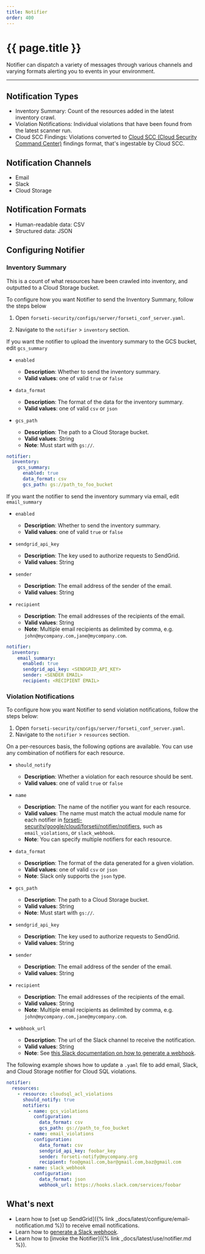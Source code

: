 ```yaml
---
title: Notifier
order: 400
---
```


# {{ page.title }}

Notifier can dispatch a variety of messages through various channels
and varying formats alerting you to events in your environment.

---

## Notification Types

  * Inventory Summary: Count of the resources added in the latest inventory crawl.
  * Violation Notifications: Individual violations that have been found from the latest scanner run. 
  * Cloud SCC Findings: Violations converted to [Cloud SCC (Cloud Security Command Center)](https://cloud.google.com/security-command-center/) findings format, that's ingestable by Cloud SCC.
  
## Notification Channels

  * Email
  * Slack
  * Cloud Storage

## Notification Formats

  * Human-readable data: CSV
  * Structured data: JSON

## Configuring Notifier

### Inventory Summary

This is a count of what resources have been crawled into inventory,
and outputted to a Cloud Storage bucket.

To configure how you want Notifier to send the Inventory Summary,
follow the steps below

1. Open `forseti-security/configs/server/forseti_conf_server.yaml`.

1. Navigate to the `notifier` > `inventory` section.

If you want the notifier to upload the inventory summary to the GCS bucket, edit `gcs_summary`

* `enabled`
  * **Description**: Whether to send the inventory summary.
  * **Valid values**: one of valid `true` or `false`

* `data_format`
  * **Description**: The format of the data for the inventory summary.
  * **Valid values**: one of valid `csv` or `json`

* `gcs_path`
  * **Description**: The path to a Cloud Storage bucket.
  * **Valid values**: String
  * **Note**: Must start with `gs://`.

```yaml
notifier:
  inventory:
    gcs_summary:
      enabled: true
      data_format: csv
      gcs_path: gs://path_to_foo_bucket
```

If you want the notifier to send the inventory summary via email, edit `email_summary`

* `enabled`
  * **Description**: Whether to send the inventory summary.
  * **Valid values**: one of valid `true` or `false`

* `sendgrid_api_key`
  * **Description**: The key used to authorize requests to SendGrid.
  * **Valid values**: String

* `sender`
  * **Description**: The email address of the sender of the email.
  * **Valid values**: String

* `recipient`
  * **Description**: The email addresses of the recipients of the email.
  * **Valid values**: String
  * **Note**: Multiple email recipients as delimited by comma, e.g. `john@mycompany.com,jane@mycompany.com`.

```yaml
notifier:
  inventory:
    email_summary:
      enabled: true
      sendgrid_api_key: <SENDGRID_API_KEY>
      sender: <SENDER EMAIL>
      recipient: <RECIPIENT EMAIL>
```

### Violation Notifications

To configure how you want Notifier to send violation notifications,
follow the steps below:

1. Open `forseti-security/configs/server/forseti_conf_server.yaml`.
1. Navigate to the `notifier` > `resources` section.

On a per-resources basis, the following options are available. You can use
any combination of notifiers for each resource.

* `should_notify`
  * **Description**: Whether a violation for each resource should be sent.
  * **Valid values**: one of valid `true` or `false`

* `name`
  * **Description**: The name of the notifier you want for each resource.
  * **Valid values**: The name must match the actual module name for each notifier in [forseti-security/google/cloud/forseti/notifier/notifiers](https://github.com/GoogleCloudPlatform/forseti-security/tree/2.0-dev/google/cloud/forseti/notifier/notifiers), such as `email_violations`, or `slack_webhook`.
  * **Note**: You can specify multiple notifiers for each resource.

* `data_format`
  * **Description**: The format of the data generated for a given violation.
  * **Valid values**: one of valid `csv` or `json`
  * **Note**: Slack only supports the `json` type.

* `gcs_path`
  * **Description**: The path to a Cloud Storage bucket.
  * **Valid values**: String
  * **Note**: Must start with `gs://`.

* `sendgrid_api_key`
  * **Description**: The key used to authorize requests to SendGrid.
  * **Valid values**: String

* `sender`
  * **Description**: The email address of the sender of the email.
  * **Valid values**: String

* `recipient`
  * **Description**: The email addresses of the recipients of the email.
  * **Valid values**: String
  * **Note**: Multiple email recipients as delimited by comma, e.g. `john@mycompany.com,jane@mycompany.com`.

* `webhook_url`
  * **Description**: The url of the Slack channel to receive the notification. 
  * **Valid values**: String
  * **Note**: See [this Slack documentation on how to generate a webhook](https://api.slack.com/incoming-webhooks).

The following example shows how to update a `.yaml` file to add email, Slack,
and Cloud Storage notifier for Cloud SQL violations.

```yaml
notifier:
  resources:
    - resource: cloudsql_acl_violations
      should_notify: true
      notifiers:
        - name: gcs_violations
          configuration:
            data_format: csv
            gcs_path: gs://path_to_foo_bucket
        - name: email_violations
          configuration:
            data_format: csv
            sendgrid_api_key: foobar_key
            sender: forseti-notify@mycompany.org
            recipient: foo@gmail.com,bar@gmail.com,baz@gmail.com
        - name: slack_webhook
          configuration:
            data_format: json
            webhook_url: https://hooks.slack.com/services/foobar
```

## What's next

* Learn how to [set up SendGrid]({% link _docs/latest/configure/email-notification.md %})
  to receive email notifications.
* Learn how to [generate a Slack webhook](https://api.slack.com/incoming-webhooks).
* Learn how to [invoke the Notifier]({% link _docs/latest/use/notifier.md %}).
